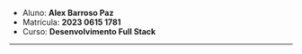 

- Aluno: **Alex Barroso Paz**
- Matrícula: **2023 0615 1781**
- Curso: **Desenvolvimento Full Stack**


---
